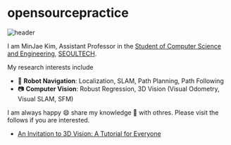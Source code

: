 # opensourcepractice
![header](https://capsule-render.vercel.app/api?type=waving&color=auto&height=200&section=header&text=MinJae%20Kim&fontSize=32)

I am MinJae Kim, Assistant Professor in the [Student of Computer Science and Engineering](https://computer.seoultech.ac.kr/), [SEOULTECH](https://en.seoultech.ac.kr/).

My research interests include
* :car: **Robot Navigation**: Localization, SLAM, Path Planning, Path Following
* :camera: **Computer Vision**: Robust Regression, 3D Vision (Visual Odometry, Visual SLAM, SFM)

I am always happy :smile: share my knowledge :blue_book: with othres. Please visit the follows if you are interested.
* [An Invitation to 3D Vision: A Tutorial for Everyone](https://github.com/kim400im/opensourcepractice.git)